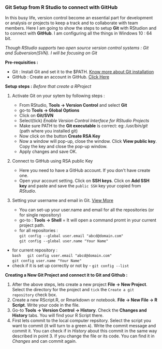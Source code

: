 ### Git Setup from R Studio to connect with GitHub

In this busy life, version control become an essential part for development or analysis or projects to keep a track and to collaborate with team members. Here I am going to show the steps to setup **Git** with RStudion and to connect with **GitHub**. I am configuring all the things in Windows 10 : 64 bit.

*Though RStudio supports two open source version control systems : Git and Subversion(SVN). I will be focusing on Git*

**Pre-requisities :** 
* Git : Install Git and set it to the $PATH. [Know more about Git installation](https://git-scm.com/) 
* GitHub : Create an account in GitHub. [Click Here](https://github.com/)

**Setup steps :** *Before that create a RProject*  
1. Activate Git on your sytem by following steps :
   * From RStudio, **Tools -&gt; Version Control** and select **Git**
   * go-to **Tools -&gt; Global Options** 
   * Click on **Git/SVN** 
   * Select(tick) *Enable Version Control Interface for RStudio Projects* 
   * Make sure PATH to the **Git executable** is correct: eg: */usr/bin/git* (path where you installed git)
   * Now click on the button **Create RSA Key** 
   * Now a window will pop-up, close the window. Click **View public key**. Copy the key and close the pop-up window. 
   * Apply changes and save OK. 
2. Connect to GitHub using RSA public Key 
   * Here you need to have a GitHub account. If you don't have create one.
   * Open your account setting.  Click on **SSH keys**. Click on **Add SSH key** and paste and save the   `public SSH` key your copied from *RStudio*.

3. Setting your username and email in Git. [View More](https://help.github.com/articles/setting-your-username-in-git/)
   * You can set-up your user.name and email for all the repositories (or for single repository) 
   * go-to : **Tools -&gt; Shell** = It will open a command promt in your current project path. 
   * for all repositories :  
   ```git config --global user.email "abcd@domain.com"```    
   ```git config --global user.name "Your Name"``` 
  * for current repository :  
  ```bash   git config user.email "abcd@domain.com"```  
  ```git config user.name "Your Name"``` 
  * check if it is set up correctly or not by - ```git config --list```

**Creating a New Git Project and connect it to Git and Github :**   
1. After the above steps, lets create a new project **File -&gt; New Project**. Select the directory for the project and `tick` the `Create a git repository` check box.
2. Create a new RScript.R, or Rmarkdown or notebook. **File -&gt; New File -&gt; R Script**. Write your code in the file.
3. Go-to **Tools -&gt; Version Control -&gt; History**. Check the **Changes and History** tabs. You will find your R Script there.
4. First lets commit to the local computer repsitory. Select the script you want to commit (it will turn to a green `A`). Write the commit message and commit it. You can check if in *History* about this commit in the same way described in point 3. If you change the file or its code. You can find it in *Changes* and can commit again.

